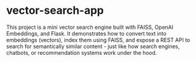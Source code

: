 # vector-search-app
This project is a mini vector search engine built with FAISS, OpenAI Embeddings, and Flask. It demonstrates how to convert text into embeddings (vectors), index them using FAISS, and expose a REST API to search for semantically similar content - just like how search engines, chatbots, or recommendation systems work under the hood.
